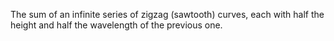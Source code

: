 The sum of an infinite series of zigzag (sawtooth) curves, each with
half the height and half the wavelength of the previous one.
